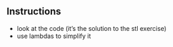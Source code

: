 
## Instructions

* look at the code (it’s the solution to the stl exercise)
* use lambdas to simplify it